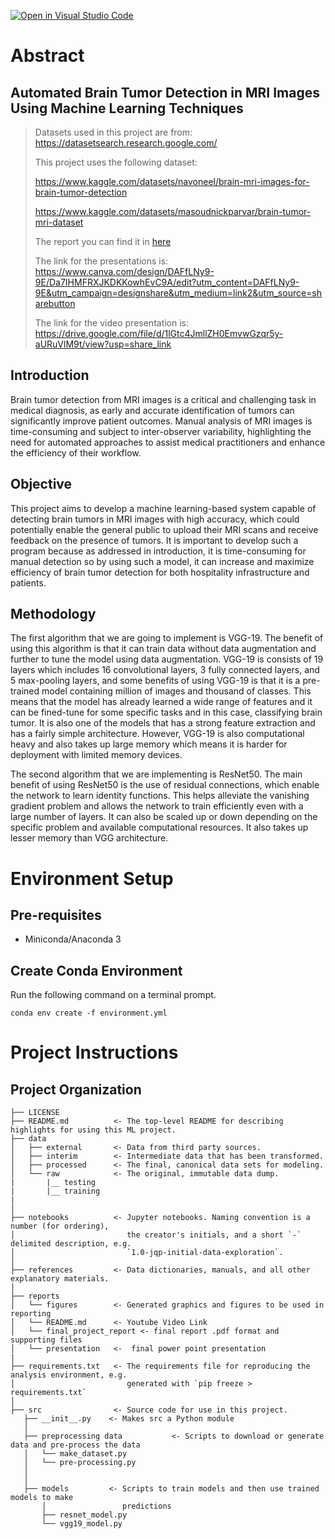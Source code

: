 [![Open in Visual Studio Code](https://classroom.github.com/assets/open-in-vscode-c66648af7eb3fe8bc4f294546bfd86ef473780cde1dea487d3c4ff354943c9ae.svg)](https://classroom.github.com/online_ide?assignment_repo_id=10312886&assignment_repo_type=AssignmentRepo)

# Abstract

## Automated Brain Tumor Detection in MRI Images Using Machine Learning Techniques

> Datasets used in this project are from: https://datasetsearch.research.google.com/
>
> This project uses the following dataset:
>
> https://www.kaggle.com/datasets/navoneel/brain-mri-images-for-brain-tumor-detection
>
> https://www.kaggle.com/datasets/masoudnickparvar/brain-tumor-mri-dataset
>
> The report you can find it in [here](reports/final_project_report/\_book/Deep-Learning-for-Predicting-Brain-Tumor-From-MRI-Images.pdf)
>
> The link for the presentations is: https://www.canva.com/design/DAFfLNy9-9E/Da7IHMFRXJKDKKowhEvC9A/edit?utm_content=DAFfLNy9-9E&utm_campaign=designshare&utm_medium=link2&utm_source=sharebutton
>
> The link for the video presentation is: https://drive.google.com/file/d/1lGtc4JmllZH0EmvwGzqr5y-aURuVlM9t/view?usp=share_link

## Introduction

Brain tumor detection from MRI images is a critical and challenging task in medical diagnosis,
as early and accurate identification of tumors can significantly improve patient outcomes. Manual
analysis of MRI images is time-consuming and subject to inter-observer variability, highlighting the need
for automated approaches to assist medical practitioners and enhance the efficiency of their workflow.

## Objective

This project aims to develop a machine learning-based system capable of detecting brain tumors in MRI images
with high accuracy, which could potentially enable the general public to upload their MRI scans and receive
feedback on the presence of tumors. It is important to develop such a program because as addressed in introduction,
it is time-consuming for manual detection so by using such a model, it can increase and maximize efficiency of
brain tumor detection for both hospitality infrastructure and patients.

## Methodology

The first algorithm that we are going to implement is VGG-19. The benefit of using this algorithm is that it
can train data without data augmentation and further to tune the model using data augmentation. VGG-19 is consists of
19 layers which includes 16 convolutional layers, 3 fully connected layers, and 5 max-pooling layers, and some benefits
of using VGG-19 is that it is a pre-trained model containing million of images and thousand of classes. This means
that the model has already learned a wide range of features and it can be fined-tune for some specific tasks
and in this case, classifying brain tumor. It is also one of the models that has a strong feature extraction and
has a fairly simple architecture. However, VGG-19 is also computational heavy and also takes up large memory which
means it is harder for deployment with limited memory devices.

The second algorithm that we are implementing is ResNet50. The main benefit of using ResNet50 is the use of
residual connections, which enable the network to learn identity functions. This helps alleviate the vanishing
gradient problem and allows the network to train efficiently even with a large number of layers. It can also be scaled up
or down depending on the specific problem and available computational resources. It also takes up lesser memory than
VGG architecture.

# Environment Setup

## Pre-requisites

- Miniconda/Anaconda 3

## Create Conda Environment

Run the following command on a terminal prompt.

```
conda env create -f environment.yml
```

# Project Instructions

## Project Organization

    ├── LICENSE
    ├── README.md          <- The top-level README for describing highlights for using this ML project.
    ├── data
    │   ├── external       <- Data from third party sources.
    │   ├── interim        <- Intermediate data that has been transformed.
    │   ├── processed      <- The final, canonical data sets for modeling.
    │   └── raw            <- The original, immutable data dump.
    |       |__ testing
    |       |__ training
    |
    │
    ├── notebooks          <- Jupyter notebooks. Naming convention is a number (for ordering),
    │                         the creator's initials, and a short `-` delimited description, e.g.
    │                         `1.0-jqp-initial-data-exploration`.
    │
    ├── references         <- Data dictionaries, manuals, and all other explanatory materials.
    │
    ├── reports
    │   └── figures        <- Generated graphics and figures to be used in reporting
    │   └── README.md      <- Youtube Video Link
    │   └── final_project_report <- final report .pdf format and supporting files
    │   └── presentation   <-  final power point presentation
    |
    ├── requirements.txt   <- The requirements file for reproducing the analysis environment, e.g.
    │                         generated with `pip freeze > requirements.txt`
    │
    ├── src                <- Source code for use in this project.
       ├── __init__.py    <- Makes src a Python module
       │
       ├── preprocessing data           <- Scripts to download or generate data and pre-process the data
       │   └── make_dataset.py
       │   └── pre-processing.py
       │
       │
       ├── models         <- Scripts to train models and then use trained models to make
           │                 predictions
           ├── resnet_model.py
           └── vgg19_model.py
